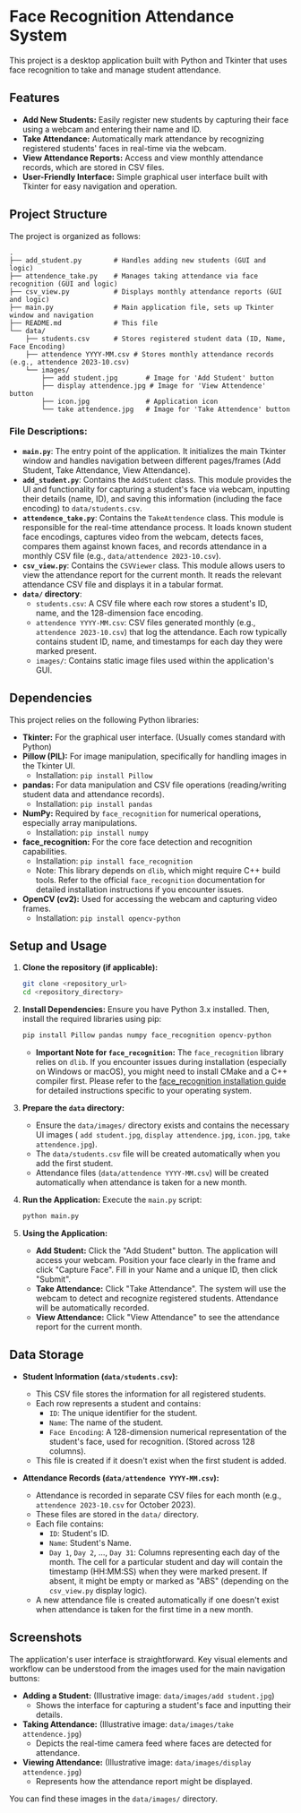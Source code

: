 # Face Recognition Attendance System

This project is a desktop application built with Python and Tkinter that uses face recognition to take and manage student attendance.

## Features

*   **Add New Students:** Easily register new students by capturing their face using a webcam and entering their name and ID.
*   **Take Attendance:** Automatically mark attendance by recognizing registered students' faces in real-time via the webcam.
*   **View Attendance Reports:** Access and view monthly attendance records, which are stored in CSV files.
*   **User-Friendly Interface:** Simple graphical user interface built with Tkinter for easy navigation and operation.

## Project Structure

The project is organized as follows:

```
.
├── add_student.py        # Handles adding new students (GUI and logic)
├── attendence_take.py    # Manages taking attendance via face recognition (GUI and logic)
├── csv_view.py           # Displays monthly attendance reports (GUI and logic)
├── main.py               # Main application file, sets up Tkinter window and navigation
├── README.md             # This file
└── data/
    ├── students.csv      # Stores registered student data (ID, Name, Face Encoding)
    ├── attendence YYYY-MM.csv # Stores monthly attendance records (e.g., attendence 2023-10.csv)
    └── images/
        ├── add student.jpg       # Image for 'Add Student' button
        ├── display attendence.jpg # Image for 'View Attendence' button
        ├── icon.jpg              # Application icon
        └── take attendence.jpg   # Image for 'Take Attendence' button
```

### File Descriptions:

*   **`main.py`**: The entry point of the application. It initializes the main Tkinter window and handles navigation between different pages/frames (Add Student, Take Attendance, View Attendance).
*   **`add_student.py`**: Contains the `AddStudent` class. This module provides the UI and functionality for capturing a student's face via webcam, inputting their details (name, ID), and saving this information (including the face encoding) to `data/students.csv`.
*   **`attendence_take.py`**: Contains the `TakeAttendence` class. This module is responsible for the real-time attendance process. It loads known student face encodings, captures video from the webcam, detects faces, compares them against known faces, and records attendance in a monthly CSV file (e.g., `data/attendence 2023-10.csv`).
*   **`csv_view.py`**: Contains the `CSVViewer` class. This module allows users to view the attendance report for the current month. It reads the relevant attendance CSV file and displays it in a tabular format.
*   **`data/` directory**:
    *   `students.csv`: A CSV file where each row stores a student's ID, name, and the 128-dimension face encoding.
    *   `attendence YYYY-MM.csv`: CSV files generated monthly (e.g., `attendence 2023-10.csv`) that log the attendance. Each row typically contains student ID, name, and timestamps for each day they were marked present.
    *   `images/`: Contains static image files used within the application's GUI.

## Dependencies

This project relies on the following Python libraries:

*   **Tkinter:** For the graphical user interface. (Usually comes standard with Python)
*   **Pillow (PIL):** For image manipulation, specifically for handling images in the Tkinter UI.
    *   Installation: `pip install Pillow`
*   **pandas:** For data manipulation and CSV file operations (reading/writing student data and attendance records).
    *   Installation: `pip install pandas`
*   **NumPy:** Required by `face_recognition` for numerical operations, especially array manipulations.
    *   Installation: `pip install numpy`
*   **face_recognition:** For the core face detection and recognition capabilities.
    *   Installation: `pip install face_recognition`
    *   Note: This library depends on `dlib`, which might require C++ build tools. Refer to the official `face_recognition` documentation for detailed installation instructions if you encounter issues.
*   **OpenCV (cv2):** Used for accessing the webcam and capturing video frames.
    *   Installation: `pip install opencv-python`

## Setup and Usage

1.  **Clone the repository (if applicable):**
    ```bash
    git clone <repository_url>
    cd <repository_directory>
    ```

2.  **Install Dependencies:**
    Ensure you have Python 3.x installed. Then, install the required libraries using pip:
    ```bash
    pip install Pillow pandas numpy face_recognition opencv-python
    ```
    *   **Important Note for `face_recognition`:** The `face_recognition` library relies on `dlib`. If you encounter issues during installation (especially on Windows or macOS), you might need to install CMake and a C++ compiler first. Please refer to the [face_recognition installation guide](https://github.com/ageitgey/face_recognition#installation) for detailed instructions specific to your operating system.

3.  **Prepare the `data` directory:**
    *   Ensure the `data/images/` directory exists and contains the necessary UI images ( `add student.jpg`, `display attendence.jpg`, `icon.jpg`, `take attendence.jpg`).
    *   The `data/students.csv` file will be created automatically when you add the first student.
    *   Attendance files (`data/attendence YYYY-MM.csv`) will be created automatically when attendance is taken for a new month.

4.  **Run the Application:**
    Execute the `main.py` script:
    ```bash
    python main.py
    ```

5.  **Using the Application:**
    *   **Add Student:** Click the "Add Student" button. The application will access your webcam. Position your face clearly in the frame and click "Capture Face". Fill in your Name and a unique ID, then click "Submit".
    *   **Take Attendance:** Click "Take Attendance". The system will use the webcam to detect and recognize registered students. Attendance will be automatically recorded.
    *   **View Attendance:** Click "View Attendance" to see the attendance report for the current month.

## Data Storage

*   **Student Information (`data/students.csv`):**
    *   This CSV file stores the information for all registered students.
    *   Each row represents a student and contains:
        *   `ID`: The unique identifier for the student.
        *   `Name`: The name of the student.
        *   `Face Encoding`: A 128-dimension numerical representation of the student's face, used for recognition. (Stored across 128 columns).
    *   This file is created if it doesn't exist when the first student is added.

*   **Attendance Records (`data/attendence YYYY-MM.csv`):**
    *   Attendance is recorded in separate CSV files for each month (e.g., `attendence 2023-10.csv` for October 2023).
    *   These files are stored in the `data/` directory.
    *   Each file contains:
        *   `ID`: Student's ID.
        *   `Name`: Student's Name.
        *   `Day 1`, `Day 2`, ..., `Day 31`: Columns representing each day of the month. The cell for a particular student and day will contain the timestamp (HH:MM:SS) when they were marked present. If absent, it might be empty or marked as "ABS" (depending on the `csv_view.py` display logic).
    *   A new attendance file is created automatically if one doesn't exist when attendance is taken for the first time in a new month.

## Screenshots

The application's user interface is straightforward. Key visual elements and workflow can be understood from the images used for the main navigation buttons:

*   **Adding a Student:** (Illustrative image: `data/images/add student.jpg`)
    *   Shows the interface for capturing a student's face and inputting their details.
*   **Taking Attendance:** (Illustrative image: `data/images/take attendence.jpg`)
    *   Depicts the real-time camera feed where faces are detected for attendance.
*   **Viewing Attendance:** (Illustrative image: `data/images/display attendence.jpg`)
    *   Represents how the attendance report might be displayed.

You can find these images in the `data/images/` directory.
